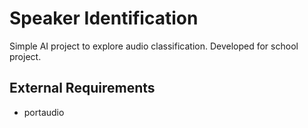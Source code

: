 # Speaker Identification

Simple AI project to explore audio classification. Developed for school project.

## External Requirements

- portaudio

